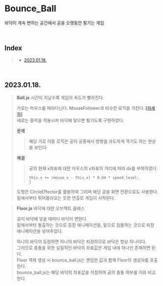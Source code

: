 # Bounce_Ball

바닥이 계속 변하는 공간에서 공을 오랫동안 튕기는 게임

<br/>

## Index

> - [2023.01.18.](#20230118)

<br/>

## 2023.01.18.

> **Ball.js**
> 시간이 지날수록 게임의 속도가 빨라진다.  
> 
> 가로는 마우스를 따라다닌다. MouseFollower과 비슷한 로직을 가진다. [[자세히]](./essential.md#20230110)  
> 세로는 중력을 적용시켜 바닥에 닿으면 튕기도록 구현하였다.  
>
> **문제**
> > 해당 가로 이동 로직은 공이 공중에서 방향을 과도하게 꺽기도 하는 현상을 보인다.  
> 
> **해결**
> > 공의 현재 x좌표에 대한 마우스의 x좌표의 거리에 따라 dx를 부여하였다.  
> > ```
> > this.x += (mouse_x - this.x) * 0.04 * speed_level;
> > }
> > ```
>
> 도형은 CircleEffector를 활용하여 그리며 해당 공을 화면 전환으로도 사용한다.  
> 밑에서부터 튀어올라오는 듯한 연출로 게임이 시작된다.  

> **Floor.js**
> 바닥에 대한 오브젝트 클래스  
> 
> 공이 바닥에 닿을 때마다 바닥이 변한다.  
> 밑에서부터 돌출하는 것으로 등장 애니메이션을, 밑으로 침몰하는 것으로 퇴장 애니메이션을 넣어주었다.  
> 
> 하나의 바닥이 등장하면 하나의 바닥은 퇴장하므로 바닥은 항상 하나이다.  
> 그러므로 충돌을 위한 실질적인 바닥의 좌표값은 게임 내에 하나만 존재하면 된다.  
> Floor 객체 생성 시 bounce_ball.js는 랜덤한 값과 함께 Floor의 생성자를 호출한다.  
> bounce_ball.js는 해당 바닥의 좌표값을 저장하여 공의 충돌 여부를 이와 비교한다.  
